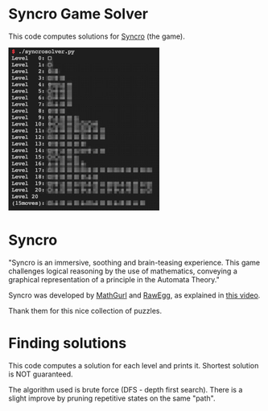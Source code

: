 # Syncro Game Solver

This code computes solutions for [Syncro](https://rawegg.itch.io/syncro) (the game).

![screenshot](./screenshot.jpg)


# Syncro

"Syncro is an immersive, soothing and brain-teasing experience.
This game challenges logical reasoning by the use of mathematics,
conveying a graphical representation of a principle in the Automata Theory."

Syncro was developed by [MathGurl](https://www.youtube.com/c/MathGurl)
and [RawEgg](https://rawegg.itch.io/),
as explained in [this video](https://youtu.be/iXgm0qmP3cw).

Thank them for this nice collection of puzzles.


# Finding solutions

This code computes a solution for each level and prints it.
Shortest solution is NOT guaranteed.

The algorithm used is brute force (DFS - depth first search).
There is a slight improve by pruning repetitive states on the same "path".


